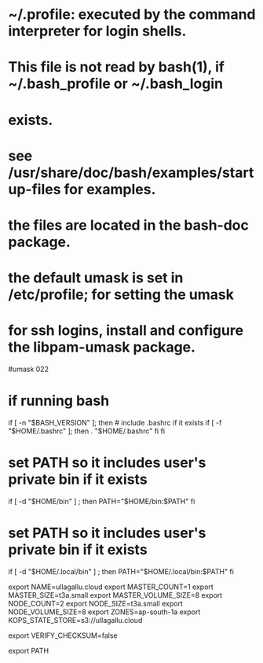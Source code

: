 # ~/.profile: executed by the command interpreter for login shells.
# This file is not read by bash(1), if ~/.bash_profile or ~/.bash_login
# exists.
# see /usr/share/doc/bash/examples/startup-files for examples.
# the files are located in the bash-doc package.

# the default umask is set in /etc/profile; for setting the umask
# for ssh logins, install and configure the libpam-umask package.
#umask 022

# if running bash
if [ -n "$BASH_VERSION" ]; then
    # include .bashrc if it exists
    if [ -f "$HOME/.bashrc" ]; then
	. "$HOME/.bashrc"
    fi
fi

# set PATH so it includes user's private bin if it exists
if [ -d "$HOME/bin" ] ; then
    PATH="$HOME/bin:$PATH"
fi

# set PATH so it includes user's private bin if it exists
if [ -d "$HOME/.local/bin" ] ; then
    PATH="$HOME/.local/bin:$PATH"
fi

export NAME=ullagallu.cloud
export MASTER_COUNT=1
export MASTER_SIZE=t3a.small
export MASTER_VOLUME_SIZE=8
export NODE_COUNT=2
export NODE_SIZE=t3a.small
export NODE_VOLUME_SIZE=8
export ZONES=ap-south-1a
export KOPS_STATE_STORE=s3://ullagallu.cloud

export VERIFY_CHECKSUM=false

export PATH
